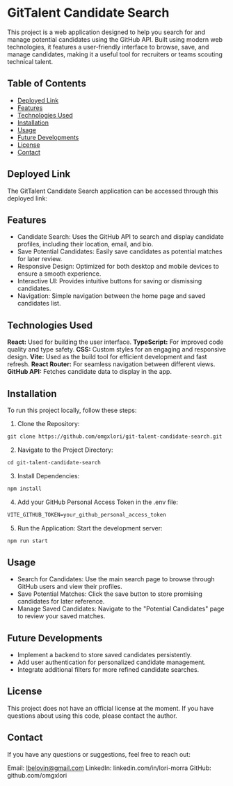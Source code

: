 # GitTalent Candidate Search

This project is a web application designed to help you search for and manage potential candidates using the GitHub API. Built using modern web technologies, it features a user-friendly interface to browse, save, and manage candidates, making it a useful tool for recruiters or teams scouting technical talent.

## Table of Contents
- [Deployed Link](#deployed-link)
- [Features](#features)
- [Technologies Used](#technologies-used)
- [Installation](#installation)
- [Usage](#usage)
- [Future Developments](#future-developments)
- [License](#license)
- [Contact](#contact)

## Deployed Link
The GitTalent Candidate Search application can be accessed through this deployed link:

## Features
- Candidate Search: Uses the GitHub API to search and display candidate profiles, including their location, email, and bio.
- Save Potential Candidates: Easily save candidates as potential matches for later review.
- Responsive Design: Optimized for both desktop and mobile devices to ensure a smooth experience.
- Interactive UI: Provides intuitive buttons for saving or dismissing candidates.
- Navigation: Simple navigation between the home page and saved candidates list.

## Technologies Used
**React:** Used for building the user interface.
**TypeScript:** For improved code quality and type safety.
**CSS:** Custom styles for an engaging and responsive design.
**Vite:** Used as the build tool for efficient development and fast refresh.
**React Router:** For seamless navigation between different views.
**GitHub API:** Fetches candidate data to display in the app.

## Installation
To run this project locally, follow these steps:

1. Clone the Repository:

```md
git clone https://github.com/omgxlori/git-talent-candidate-search.git
```

2. Navigate to the Project Directory:

```md
cd git-talent-candidate-search
```

3. Install Dependencies:

```md
npm install
```

4. Add your GitHub Personal Access Token in the .env file:

```md
VITE_GITHUB_TOKEN=your_github_personal_access_token
```

5. Run the Application: Start the development server:

```md
npm run start
```

## Usage
- Search for Candidates: Use the main search page to browse through GitHub users and view their profiles.
- Save Potential Matches: Click the save button to store promising candidates for later reference.
- Manage Saved Candidates: Navigate to the "Potential Candidates" page to review your saved matches.

## Future Developments
- Implement a backend to store saved candidates persistently.
- Add user authentication for personalized candidate management.
- Integrate additional filters for more refined candidate searches.

## License
This project does not have an official license at the moment. If you have questions about using this code, please contact the author.

## Contact
If you have any questions or suggestions, feel free to reach out:

Email: lbelovin@gmail.com
LinkedIn: linkedin.com/in/lori-morra
GitHub: github.com/omgxlori
